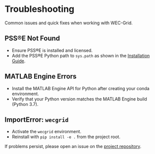 # Troubleshooting

Common issues and quick fixes when working with WEC-Grid.

## PSS®E Not Found
- Ensure PSS®E is installed and licensed.
- Add the PSS®E Python path to `sys.path` as shown in the [Installation Guide](../install.md#pss®e-configuration).

## MATLAB Engine Errors
- Install the MATLAB Engine API for Python after creating your conda environment.
- Verify that your Python version matches the MATLAB Engine build (Python 3.7).

## ImportError: `wecgrid`
- Activate the `wecgrid` environment.
- Reinstall with `pip install -e .` from the project root.

If problems persist, please open an issue on the [project repository](https://github.com/acep-uaf/WEC-Grid).


